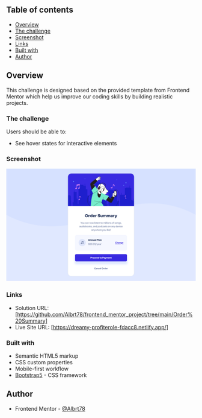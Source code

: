 ## Table of contents

-   [Overview](#overview)
-   [The challenge](#the-challenge)
-   [Screenshot](#screenshot)
-   [Links](#links)
-   [Built with](#built-with)
-   [Author](#author)

## Overview

This challenge is designed based on the provided template from Frontend Mentor which help us improve our coding skills by building realistic projects.

### The challenge

Users should be able to:

-   See hover states for interactive elements

### Screenshot

![](./src/Order_Summary_Card_Screenshot.png)

### Links

-   Solution URL: [https://github.com/Albrt78/frontend_mentor_project/tree/main/Order%20Summary]
-   Live Site URL: [https://dreamy-profiterole-fdacc8.netlify.app/]

### Built with

-   Semantic HTML5 markup
-   CSS custom properties
-   Mobile-first workflow
-   [Bootstrap5](https://getbootstrap.com) - CSS framework

## Author

-   Frontend Mentor - [@Albrt78](https://www.frontendmentor.io/profile/Albrt78)
